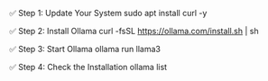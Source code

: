  
 
✅ Step 1: Update Your System
    sudo apt install curl -y

✅ Step 2: Install Ollama
    curl -fsSL https://ollama.com/install.sh | sh

✅ Step 3: Start Ollama
    ollama run llama3

✅ Step 4: Check the Installation
    ollama list